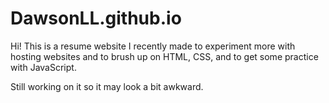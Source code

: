 # DawsonLL.github.io

Hi! This is a resume website I recently made to experiment more with hosting websites and to brush up on HTML, CSS, and to get some practice with JavaScript.

Still working on it so it may look a bit awkward.